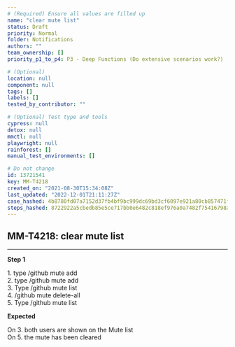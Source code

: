 ```yaml
---
# (Required) Ensure all values are filled up
name: "clear mute list"
status: Draft
priority: Normal
folder: Notifications
authors: ""
team_ownership: []
priority_p1_to_p4: P3 - Deep Functions (Do extensive scenarios work?)

# (Optional)
location: null
component: null
tags: []
labels: []
tested_by_contributor: ""

# (Optional) Test type and tools
cypress: null
detox: null
mmctl: null
playwright: null
rainforest: []
manual_test_environments: []

# Do not change
id: 13721541
key: MM-T4218
created_on: "2021-08-30T15:34:08Z"
last_updated: "2022-12-01T21:11:27Z"
case_hashed: 4b8780fd07a7152d37fb4bf9bc999dc69bd3cf6097e921a80cb857471f94e05590f291c5d306edd11940956be7283c71
steps_hashed: 8722922a5cbedb85e5ce717bb0e6482c818ef976a0a7482f75416798acf2c6cc3fb1099d663bce8d6a38bf0b98a5f526
---
```


<!-- (Auto-generated) Based on frontmatter's "key" and "name" -->

## MM-T4218: clear mute list

---

**Step 1**

1\. type /github mute add\
2\. type /github mute add\
3\. Type /github mute list\
4\. /github mute delete-all\
5\. Type /github mute list

**Expected**

On 3. both users are shown on the Mute list\
On 5. the mute has been cleared
